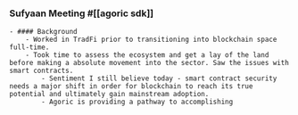### Sufyaan Meeting #[[agoric sdk]]
	- #### Background
		- Worked in TradFi prior to transitioning into blockchain space full-time.
		- Took time to assess the ecosystem and get a lay of the land before making a absolute movement into the sector. Saw the issues with smart contracts.
			- Sentiment I still believe today - smart contract security needs a major shift in order for blockchain to reach its true potential and ultimately gain mainstream adoption.
			- Agoric is providing a pathway to accomplishing